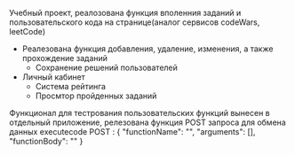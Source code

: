 Учебный проект, реалозована функция вполенния заданий и пользовательского кода на странице(аналог сервисов codeWars, leetCode)

- Реалезована функция добавления, удаление, изменения, а также прохождение заданий
  - Сохранение решений пользователей
- Личный кабинет
  - Система рейтинга
  - Просмтор пройденных заданий

Функционал для тестрования пользовательских функций вынесен в отдельный приложение, релезована функция POST запроса для обмена данных
executecode
POST : 
{
    "functionName": "",
    "arguments": [],
    "functionBody": ""
}
